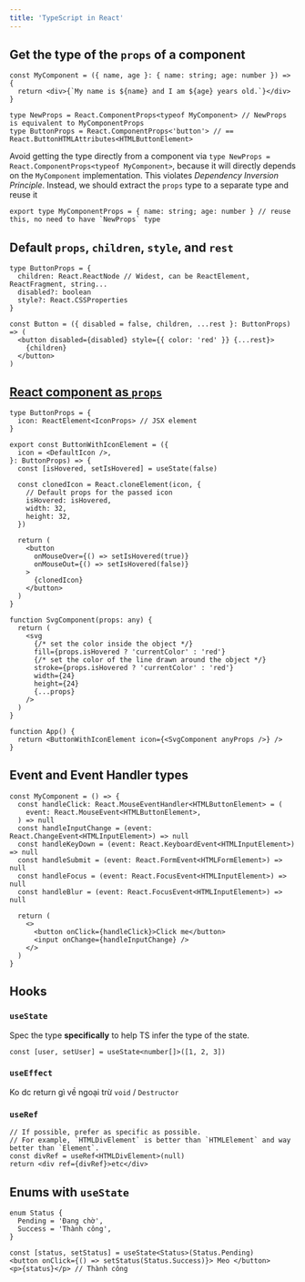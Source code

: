 ```yaml
---
title: 'TypeScript in React'
---
```


## Get the type of the `props` of a component

```tsx
const MyComponent = ({ name, age }: { name: string; age: number }) => {
  return <div>{`My name is ${name} and I am ${age} years old.`}</div>
}

type NewProps = React.ComponentProps<typeof MyComponent> // NewProps is equivalent to MyComponentProps
type ButtonProps = React.ComponentProps<'button'> // == React.ButtonHTMLAttributes<HTMLButtonElement>
```

Avoid getting the type directly from a component via `type NewProps = React.ComponentProps<typeof MyComponent>`, because it will directly depends on the `MyComponent` implementation. This violates _Dependency Inversion Principle_. Instead, we should extract the `props` type to a separate type and reuse it

```tsx
export type MyComponentProps = { name: string; age: number } // reuse this, no need to have `NewProps` type
```

## Default `props`, `children`, `style`, and `rest`

```tsx
type ButtonProps = {
  children: React.ReactNode // Widest, can be ReactElement, ReactFragment, string...
  disabled?: boolean
  style?: React.CSSProperties
}

const Button = ({ disabled = false, children, ...rest }: ButtonProps) => (
  <button disabled={disabled} style={{ color: 'red' }} {...rest}>
    {children}
  </button>
)
```

## [React component as `props`](https://codesandbox.io/p/sandbox/react-component-as-prop-icon-l6y3p8?file=/src/App.tsx:16,18)

```tsx
type ButtonProps = {
  icon: ReactElement<IconProps> // JSX element
}

export const ButtonWithIconElement = ({
  icon = <DefaultIcon />,
}: ButtonProps) => {
  const [isHovered, setIsHovered] = useState(false)

  const clonedIcon = React.cloneElement(icon, {
    // Default props for the passed icon
    isHovered: isHovered,
    width: 32,
    height: 32,
  })

  return (
    <button
      onMouseOver={() => setIsHovered(true)}
      onMouseOut={() => setIsHovered(false)}
    >
      {clonedIcon}
    </button>
  )
}

function SvgComponent(props: any) {
  return (
    <svg
      {/* set the color inside the object */}
      fill={props.isHovered ? 'currentColor' : 'red'}
      {/* set the color of the line drawn around the object */}
      stroke={props.isHovered ? 'currentColor' : 'red'}
      width={24}
      height={24}
      {...props}
    />
  )
}

function App() {
  return <ButtonWithIconElement icon={<SvgComponent anyProps />} />
}
```

## Event and Event Handler types

```tsx
const MyComponent = () => {
  const handleClick: React.MouseEventHandler<HTMLButtonElement> = (
    event: React.MouseEvent<HTMLButtonElement>,
  ) => null
  const handleInputChange = (event: React.ChangeEvent<HTMLInputElement>) => null
  const handleKeyDown = (event: React.KeyboardEvent<HTMLInputElement>) => null
  const handleSubmit = (event: React.FormEvent<HTMLFormElement>) => null
  const handleFocus = (event: React.FocusEvent<HTMLInputElement>) => null
  const handleBlur = (event: React.FocusEvent<HTMLInputElement>) => null

  return (
    <>
      <button onClick={handleClick}>Click me</button>
      <input onChange={handleInputChange} />
    </>
  )
}
```

## Hooks

### `useState`

Spec the type **specifically** to help TS infer the type of the state.

```tsx
const [user, setUser] = useState<number[]>([1, 2, 3])
```

### `useEffect`

Ko dc return gì về ngoại trừ `void` / `Destructor`

### `useRef`

```tsx
// If possible, prefer as specific as possible.
// For example, `HTMLDivElement` is better than `HTMLElement` and way better than `Element`.
const divRef = useRef<HTMLDivElement>(null)
return <div ref={divRef}>etc</div>
```

## Enums with `useState`

```tsx
enum Status {
  Pending = 'Đang chờ',
  Success = 'Thành công',
}

const [status, setStatus] = useState<Status>(Status.Pending)
<button onClick={() => setStatus(Status.Success)}> Meo </button>
<p>{status}</p> // Thành công
```
